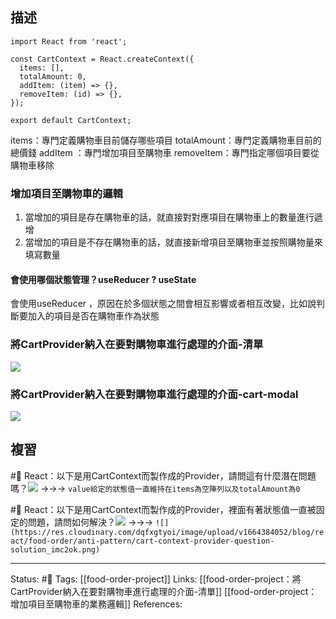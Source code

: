 
## 描述



```
import React from 'react';

const CartContext = React.createContext({
  items: [],
  totalAmount: 0,
  addItem: (item) => {},
  removeItem: (id) => {},
});

export default CartContext;
```

items：專門定義購物車目前儲存哪些項目
totalAmount：專門定義購物車目前的總價錢
addItem ：專門增加項目至購物車
removeItem：專門指定哪個項目要從購物車移除


### 增加項目至購物車的邏輯
1. 當增加的項目是存在購物車的話，就直接對對應項目在購物車上的數量進行遞增
2. 當增加的項目是不存在購物車的話，就直接新增項目至購物車並按照購物量來填寫數量

#### 會使用哪個狀態管理？useReducer ? useState
會使用useReducer ，原因在於多個狀態之間會相互影響或者相互改變，比如說判斷要加入的項目是否在購物車作為狀態



### 將CartProvider納入在要對購物車進行處理的介面-清單

![](https://res.cloudinary.com/dqfxgtyoi/image/upload/v1664371397/blog/react/food-order/first-manage-cart_bth3xn.png)


### 將CartProvider納入在要對購物車進行處理的介面-cart-modal


![](https://res.cloudinary.com/dqfxgtyoi/image/upload/v1664371396/blog/react/food-order/second-manage-cart_qwwbch.png)

## 複習
#🧠 React：以下是用CartContext而製作成的Provider，請問這有什麼潛在問題嗎？![](https://res.cloudinary.com/dqfxgtyoi/image/upload/v1664384045/blog/react/food-order/anti-pattern/cart-context-provider-question_bu7sfz.png) ->->-> `value給定的狀態值一直維持在items為空陣列以及totalAmount為0`
<!--SR:!2022-10-10,8,250-->

#🧠 React：以下是用CartContext而製作成的Provider，裡面有著狀態值一直被固定的問題，請問如何解決？![](https://res.cloudinary.com/dqfxgtyoi/image/upload/v1664384045/blog/react/food-order/anti-pattern/cart-context-provider-question_bu7sfz.png) ->->-> `![](https://res.cloudinary.com/dqfxgtyoi/image/upload/v1664384052/blog/react/food-order/anti-pattern/cart-context-provider-question-solution_imc2ok.png)`
<!--SR:!2022-10-12,10,250-->

---
Status: #🌱 
Tags:
[[food-order-project]]
Links:
[[food-order-project：將CartProvider納入在要對購物車進行處理的介面-清單]]
[[food-order-project：增加項目至購物車的業務邏輯]]
References: